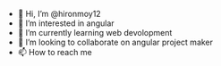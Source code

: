 - 👋 Hi, I’m @hironmoy12
- 👀 I’m interested in angular
- 🌱 I’m currently learning web devolopment
- 💞️ I’m looking to collaborate on angular project maker
- 📫 How to reach me 

<!---
hironmoy12/hironmoy12 is a ✨ special ✨ repository because its `README.md` (this file) appears on your GitHub profile.
You can click the Preview link to take a look at your changes.
--->
